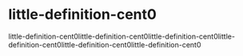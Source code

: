 # little-definition-cent0
little-definition-cent0little-definition-cent0little-definition-cent0little-definition-cent0little-definition-cent0little-definition-cent0
